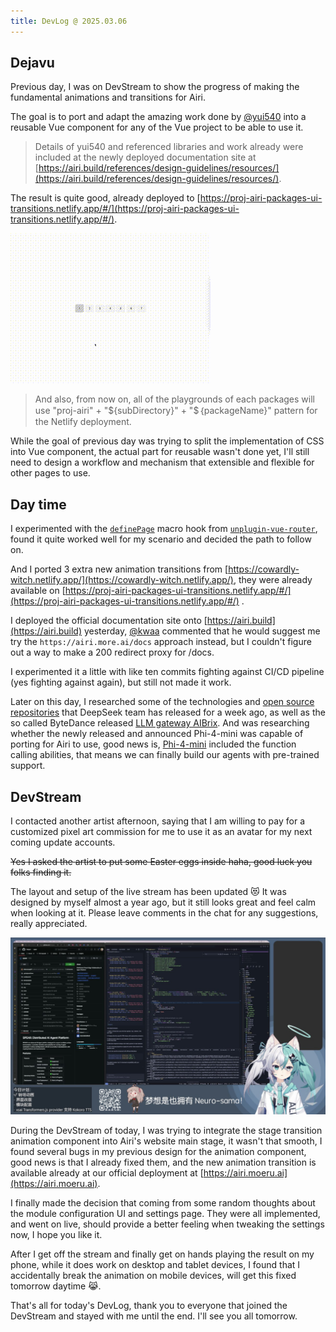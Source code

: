 ```yaml
---
title: DevLog @ 2025.03.06
---
```


## Dejavu

Previous day, I was on DevStream to show the progress of making the
fundamental animations and transitions for Airi.

The goal is to port and adapt the amazing work done by [@yui540](https://yui540.com/)
into a reusable Vue component for any of the Vue project to be able to use it.

> Details of yui540 and referenced libraries and work already were included
> at the newly deployed documentation site at
> [https://airi.build/references/design-guidelines/resources/](https://airi.build/references/design-guidelines/resources/).

The result is quite good, already deployed to
[https://proj-airi-packages-ui-transitions.netlify.app/#/](https://proj-airi-packages-ui-transitions.netlify.app/#/).

![](../../../assets/images/blog/DevLog-2025.03.05/animation-transitions.gif)

> And also, from now on, all of the playgrounds of each packages will use
> "proj-airi" + "${subDirectory}" + "$｛packageName}" pattern for the Netlify
> deployment.

While the goal of previous day was trying to split the implementation of
CSS into Vue component, the actual part for reusable wasn't done yet,
I'll still need to design a workflow and mechanism that extensible and
flexible for other pages to use.

## Day time

I experimented with the [`definePage`](https://uvr.esm.is/guide/extending-routes.html#definepage)
macro hook from [`unplugin-vue-router`](https://github.com/posva/unplugin-vue-router),
found it quite worked well for my scenario and decided the path to follow
on.

And I ported 3 extra new animation transitions from
[https://cowardly-witch.netlify.app/](https://cowardly-witch.netlify.app/),
they were already available on
[https://proj-airi-packages-ui-transitions.netlify.app/#/](https://proj-airi-packages-ui-transitions.netlify.app/#/) .

I deployed the official documentation site onto [https://airi.build](https://airi.build) yesterday,
[@kwaa](https://github.com/kwaa) commented that he would suggest me try
the `https://airi.more.ai/docs` approach instead, but I couldn't figure out
a way to make a 200 redirect proxy for /docs.

I experimented it a little with like ten commits fighting against CI/CD
pipeline (yes fighting against again), but still not made it work.

Later on this day, I researched some of the technologies and
[open source repositories](https://github.com/deepseek-ai/open-infra-index)
that DeepSeek team has released for a week ago, as well as the so called
ByteDance released [LLM gateway AIBrix](https://github.com/vllm-project/aibrix).
And was researching whether the newly released and announced Phi-4-mini was
capable of porting for Airi to use, good news is,
[Phi-4-mini](https://techcommunity.microsoft.com/blog/educatordeveloperblog/welcome-to-the-new-phi-4-models---microsoft-phi-4-mini--phi-4-multimodal/4386037)
included the function calling abilities, that means we can finally build our
agents with pre-trained support.

## DevStream

I contacted another artist afternoon, saying that I am willing to pay
for a customized pixel art commission for me to use it as an avatar
for my next coming update accounts.

~~Yes I asked the artist to put some Easter eggs inside haha, good luck you folks finding it.~~

The layout and setup of the live stream has been updated 😻 It was designed
by myself almost a year ago, but it still looks great and feel calm when
looking at it. Please leave comments in the chat for any suggestions, really
appreciated.

![](../../../assets/images/blog/DevLog-2025.03.06/live-stream-layout-update.jpeg)

During the DevStream of today, I was trying to integrate the stage transition
animation component into Airi's website main stage, it wasn't that smooth,
I found several bugs in my previous design for the animation component, good
news is that I already fixed them, and the new animation transition is available
already at our official deployment at [https://airi.moeru.ai](https://airi.moeru.ai).

I finally made the decision that coming from some random thoughts about the module
configuration UI and settings page. They were all implemented, and went on live,
should provide a better feeling when tweaking the settings now, I hope you
like it.

After I get off the stream and finally get on hands playing the result on my
phone, while it does work on desktop and tablet devices, I found that I
accidentally break the animation on mobile devices, will get this fixed tomorrow
daytime 😹.

That's all for today's DevLog, thank you to everyone that joined the DevStream
and stayed with me until the end. I'll see you all tomorrow.
